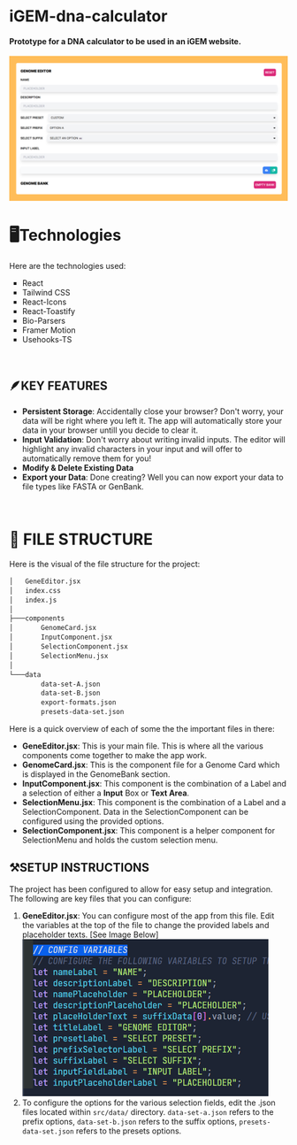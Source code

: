 # iGEM-dna-calculator

#### Prototype for a DNA calculator to be used in an iGEM website.

<img src="./resources/calulator-visual.png">

<br>

# 🖥️Technologies

Here are the technologies used:

<ul style="list-style: square;">
  <a href="https://react.dev/" target="_blank" style="text-decoration: none;">
    <li>React</li>
  </a>
  <a href="https://tailwindcss.com/" target="_blank" style="text-decoration: none;">
    <li>Tailwind CSS</li>
  </a>
  <a href="https://www.npmjs.com/package/react-icons" target="_blank" style="text-decoration: none;">
    <li>React-Icons</li>
  </a>
  <a href="https://www.npmjs.com/package/react-toastify" target="_blank" style="text-decoration: none;">
    <li>React-Toastify</li>
  </a>
  <a href="https://www.npmjs.com/package/bio-parsers" target="_blank" style="text-decoration: none;">
    <li>Bio-Parsers</li>
  </a>
  <a href="https://www.npmjs.com/package/framer-motion" target="_blank" style="text-decoration: none;">
    <li>Framer Motion</li>
  </a>
  <a href="https://www.npmjs.com/package/usehooks-ts" target="_blank" style="text-decoration: none;">
    <li>Usehooks-TS</li>
  </a>
</ul>

<br>

## 🪶KEY FEATURES

- **Persistent Storage**: Accidentally close your browser? Don't worry, your data will be right where you left it. The app will automatically store your data in your browser untill you decide to clear it.
- **Input Validation**: Don't worry about writing invalid inputs. The editor will highlight any invalid characters in your input and will offer to automatically remove them for you!
- **Modify & Delete Existing Data**
- **Export your Data**: Done creating? Well you can now export your data to file types like FASTA or GenBank.

<br>

# 🧩 FILE STRUCTURE

Here is the visual of the file structure for the project:

```bash
│   GeneEditor.jsx
│   index.css
│   index.js
│
├───components
│       GenomeCard.jsx
│       InputComponent.jsx
│       SelectionComponent.jsx
│       SelectionMenu.jsx
│
└───data
        data-set-A.json
        data-set-B.json
        export-formats.json
        presets-data-set.json
```

Here is a quick overview of each of some the the important files in there:

- **GeneEditor.jsx**: This is your main file. This is where all the various components come together to make the app work.
- **GenomeCard.jsx**: This is the component file for a Genome Card which is displayed in the GenomeBank section.
- **InputComponent.jsx**: This component is the combination of a Label and a selection of either a **Input** Box or **Text Area**.
- **SelectionMenu.jsx**: This component is the combination of a Label and a SelectionComponent. Data in the SelectionComponent can be configured using the provided options.
- **SelectionComponent.jsx**: This component is a helper component for SelectionMenu and holds the custom selection menu.

## ⚒️SETUP INSTRUCTIONS

The project has been configured to allow for easy setup and integration. The following are key files that you can configure:

1. **GeneEditor.jsx**: You can configure most of the app from this file. Edit the variables at the top of the file to change the provided labels and placeholder texts. [See Image Below]
   <img src="./resources/variables-config.png" />
2. To configure the options for the various selection fields, edit the .json files located within `src/data/` directory. `data-set-a.json` refers to the prefix options, `data-set-b.json` refers to the suffix options, `presets-data-set.json` refers to the presets options.
